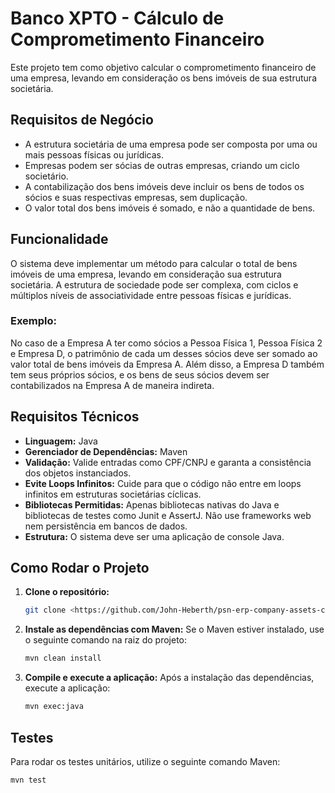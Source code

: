 # Banco XPTO - Cálculo de Comprometimento Financeiro

Este projeto tem como objetivo calcular o comprometimento financeiro de uma empresa, levando em consideração os bens imóveis de sua estrutura societária.

## Requisitos de Negócio

- A estrutura societária de uma empresa pode ser composta por uma ou mais pessoas físicas ou jurídicas.
- Empresas podem ser sócias de outras empresas, criando um ciclo societário.
- A contabilização dos bens imóveis deve incluir os bens de todos os sócios e suas respectivas empresas, sem duplicação.
- O valor total dos bens imóveis é somado, e não a quantidade de bens.

## Funcionalidade

O sistema deve implementar um método para calcular o total de bens imóveis de uma empresa, levando em consideração sua estrutura societária. A estrutura de sociedade pode ser complexa, com ciclos e múltiplos níveis de associatividade entre pessoas físicas e jurídicas.

### Exemplo:

No caso de a Empresa A ter como sócios a Pessoa Física 1, Pessoa Física 2 e Empresa D, o patrimônio de cada um desses sócios deve ser somado ao valor total de bens imóveis da Empresa A. Além disso, a Empresa D também tem seus próprios sócios, e os bens de seus sócios devem ser contabilizados na Empresa A de maneira indireta.

## Requisitos Técnicos

- **Linguagem:** Java
- **Gerenciador de Dependências:** Maven
- **Validação:** Valide entradas como CPF/CNPJ e garanta a consistência dos objetos instanciados.
- **Evite Loops Infinitos:** Cuide para que o código não entre em loops infinitos em estruturas societárias cíclicas.
- **Bibliotecas Permitidas:** Apenas bibliotecas nativas do Java e bibliotecas de testes como Junit e AssertJ. Não use frameworks web nem persistência em bancos de dados.
- **Estrutura:** O sistema deve ser uma aplicação de console Java.

## Como Rodar o Projeto

1. **Clone o repositório:**
    ```bash
    git clone <https://github.com/John-Heberth/psn-erp-company-assets-calculation-api.git>
    ```

2. **Instale as dependências com Maven:**
   Se o Maven estiver instalado, use o seguinte comando na raiz do projeto:
    ```bash
    mvn clean install
    ```

3. **Compile e execute a aplicação:**
   Após a instalação das dependências, execute a aplicação:
    ```bash
    mvn exec:java
    ```

## Testes

Para rodar os testes unitários, utilize o seguinte comando Maven:

```bash
mvn test
